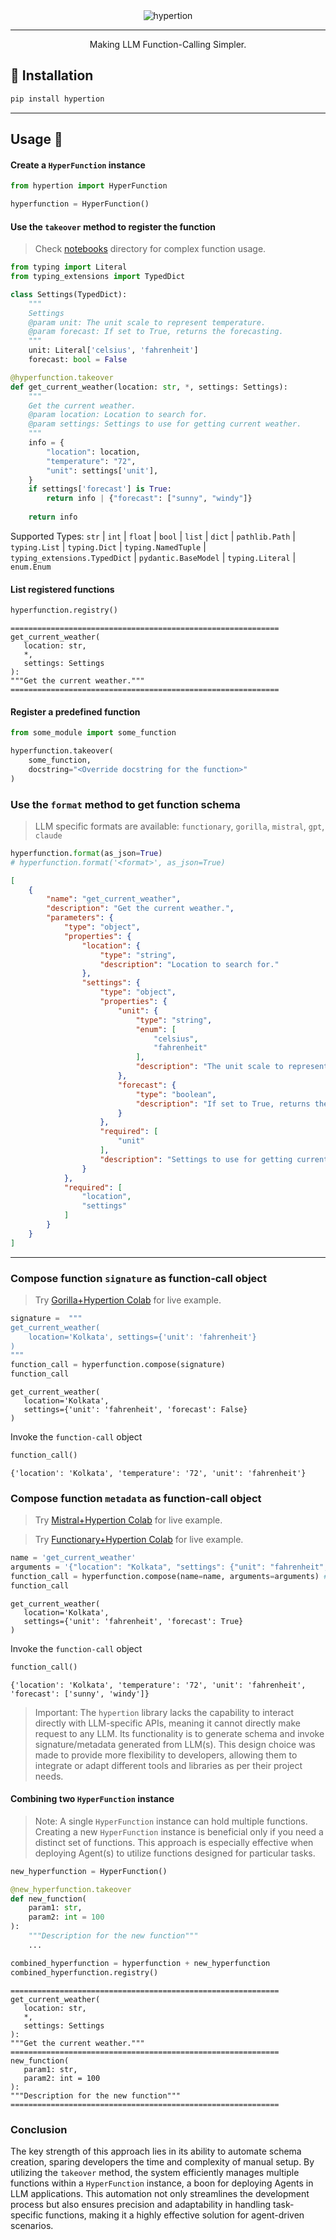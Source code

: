 <div align="center">
  <img src="./assets/main.gif" alt="hypertion">
</div>

---

<p align="center">Making LLM Function-Calling Simpler.</p>


## 🚀 Installation

```sh
pip install hypertion
```

---

## Usage 🤗

#### Create a `HyperFunction` instance

```py
from hypertion import HyperFunction

hyperfunction = HyperFunction()
```

#### Use the `takeover` method to register the function

> Check [notebooks](./cookbooks) directory for complex function usage.

```py
from typing import Literal
from typing_extensions import TypedDict

class Settings(TypedDict):
    """
    Settings
    @param unit: The unit scale to represent temperature.
    @param forecast: If set to True, returns the forecasting.
    """
    unit: Literal['celsius', 'fahrenheit']
    forecast: bool = False

@hyperfunction.takeover
def get_current_weather(location: str, *, settings: Settings):
    """
    Get the current weather.
    @param location: Location to search for.
    @param settings: Settings to use for getting current weather.
    """
    info = {
        "location": location,
        "temperature": "72",
        "unit": settings['unit'],
    }
    if settings['forecast'] is True:
        return info | {"forecast": ["sunny", "windy"]}
    
    return info
```

Supported Types: `str` | `int` | `float` | `bool` | `list` | `dict` | `pathlib.Path` | `typing.List` | `typing.Dict` | `typing.NamedTuple` | `typing_extensions.TypedDict` | `pydantic.BaseModel` | `typing.Literal` | `enum.Enum`

#### List registered functions

```python
hyperfunction.registry()
```
```
============================================================
get_current_weather(
   location: str,
   *,
   settings: Settings
):
"""Get the current weather."""
============================================================
```

#### Register a predefined function

```python
from some_module import some_function

hyperfunction.takeover(
    some_function,
    docstring="<Override docstring for the function>"
)
```

### Use the `format` method to get function schema

> LLM specific formats are available: `functionary`, `gorilla`, `mistral`, `gpt`, `claude`

```python
hyperfunction.format(as_json=True)
# hyperfunction.format('<format>', as_json=True)
```
```json
[
    {
        "name": "get_current_weather",
        "description": "Get the current weather.",
        "parameters": {
            "type": "object",
            "properties": {
                "location": {
                    "type": "string",
                    "description": "Location to search for."
                },
                "settings": {
                    "type": "object",
                    "properties": {
                        "unit": {
                            "type": "string",
                            "enum": [
                                "celsius",
                                "fahrenheit"
                            ],
                            "description": "The unit scale to represent temperature."
                        },
                        "forecast": {
                            "type": "boolean",
                            "description": "If set to True, returns the forecasting."
                        }
                    },
                    "required": [
                        "unit"
                    ],
                    "description": "Settings to use for getting current weather."
                }
            },
            "required": [
                "location",
                "settings"
            ]
        }
    }
]
```
---

### Compose function `signature` as function-call object

> Try [Gorilla+Hypertion Colab](https://colab.research.google.com/drive/1DKkXHdebEgj7AfXqw6Ro17KQ1RUBMgco?usp=sharing) for live example.

```python
signature =  """
get_current_weather(
    location='Kolkata', settings={'unit': 'fahrenheit'}
)
"""
function_call = hyperfunction.compose(signature)
function_call
```
```
get_current_weather(
   location='Kolkata',
   settings={'unit': 'fahrenheit', 'forecast': False}
)
```

Invoke the `function-call` object

```python
function_call()
```
```
{'location': 'Kolkata', 'temperature': '72', 'unit': 'fahrenheit'}
```

### Compose function `metadata` as function-call object

> Try [Mistral+Hypertion Colab](https://colab.research.google.com/drive/1y0hf-8leMnk0fnTPY9FWnCgu3ePJqx0G?usp=sharing) for live example.

> Try [Functionary+Hypertion Colab](https://colab.research.google.com/drive/1azzJiAcYRFItlzwEfRPk6UzDUPVAZkUl?usp=sharing) for live example.

```python
name = 'get_current_weather'
arguments = '{"location": "Kolkata", "settings": {"unit": "fahrenheit", "forecast": true}}'
function_call = hyperfunction.compose(name=name, arguments=arguments) # Accepts both JsON and dictionary object
function_call
```
```
get_current_weather(
   location='Kolkata',
   settings={'unit': 'fahrenheit', 'forecast': True}
)
```

Invoke the `function-call` object

```python
function_call()
```
```
{'location': 'Kolkata', 'temperature': '72', 'unit': 'fahrenheit', 'forecast': ['sunny', 'windy']}
```

> Important: The `hypertion` library lacks the capability to interact directly with LLM-specific APIs, meaning it cannot directly make request to any LLM. Its functionality is to generate schema and invoke signature/metadata generated from LLM(s). This design choice was made to provide more flexibility to developers, allowing them to integrate or adapt different tools and libraries as per their project needs.


#### Combining two `HyperFunction` instance

> Note: A single `HyperFunction` instance can hold multiple functions. Creating a new `HyperFunction` instance is beneficial only if you need a distinct set of functions. This approach is especially effective when deploying Agent(s) to utilize functions designed for particular tasks.

```py
new_hyperfunction = HyperFunction()

@new_hyperfunction.takeover
def new_function(
    param1: str,
    param2: int = 100
):
    """Description for the new function"""
    ...

combined_hyperfunction = hyperfunction + new_hyperfunction
combined_hyperfunction.registry()
```
```
============================================================
get_current_weather(
   location: str,
   *,
   settings: Settings
):
"""Get the current weather."""
============================================================
new_function(
   param1: str,
   param2: int = 100
):
"""Description for the new function"""
============================================================
```

### Conclusion

The key strength of this approach lies in its ability to automate schema creation, sparing developers the time and complexity of manual setup. By utilizing the `takeover` method, the system efficiently manages multiple functions within a `HyperFunction` instance, a boon for deploying Agents in LLM applications. This automation not only streamlines the development process but also ensures precision and adaptability in handling task-specific functions, making it a highly effective solution for agent-driven scenarios.
